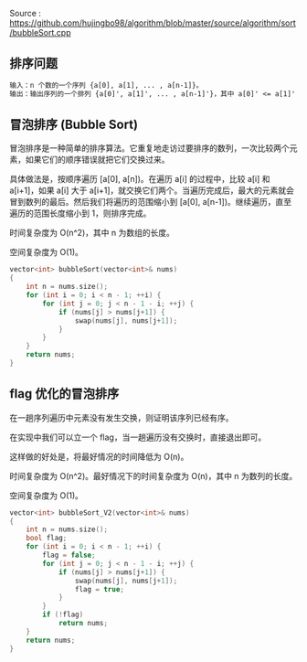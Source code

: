 <!--
 * @Author : Hu Jingbo
 * @Date   : 2021-09-20
-->

Source : <https://github.com/hujingbo98/algorithm/blob/master/source/algorithm/sort/bubbleSort.cpp>

## 排序问题

```txt
输入：n 个数的一个序列 {a[0], a[1], ... , a[n-1]}。
输出：输出序列的一个排列 {a[0]', a[1]', ... , a[n-1]'}，其中 a[0]' <= a[1]' <= ... <= a[n-1]'。
```

## 冒泡排序 (Bubble Sort)

冒泡排序是一种简单的排序算法。它重复地走访过要排序的数列，一次比较两个元素，如果它们的顺序错误就把它们交换过来。

具体做法是，按顺序遍历 [a[0], a[n])。在遍历 a[i] 的过程中，比较 a[i] 和 a[i+1]，如果 a[i] 大于 a[i+1]，就交换它们两个。当遍历完成后，最大的元素就会冒到数列的最后。然后我们将遍历的范围缩小到 [a[0], a[n-1])。继续遍历，直至遍历的范围长度缩小到 1，则排序完成。

时间复杂度为 O(n^2)，其中 n 为数组的长度。

空间复杂度为 O(1)。

```c++
vector<int> bubbleSort(vector<int>& nums)
{
    int n = nums.size();
    for (int i = 0; i < n - 1; ++i) {
        for (int j = 0; j < n - 1 - i; ++j) {
            if (nums[j] > nums[j+1]) {
                swap(nums[j], nums[j+1]);
            }
        }
    }
    return nums;
}
```

## flag 优化的冒泡排序

在一趟序列遍历中元素没有发生交换，则证明该序列已经有序。

在实现中我们可以立一个 flag，当一趟遍历没有交换时，直接退出即可。

这样做的好处是，将最好情况的时间降低为 O(n)。

时间复杂度为 O(n^2)。最好情况下的时间复杂度为 O(n)，其中 n 为数列的长度。

空间复杂度为 O(1)。

```c++
vector<int> bubbleSort_V2(vector<int>& nums)
{
    int n = nums.size();
    bool flag;
    for (int i = 0; i < n - 1; ++i) {
        flag = false;
        for (int j = 0; j < n - 1 - i; ++j) {
            if (nums[j] > nums[j+1]) {
                swap(nums[j], nums[j+1]);
                flag = true;
            }
        }
        if (!flag)
            return nums;
    }
    return nums;
}
```

